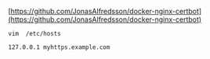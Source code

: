 
[https://github.com/JonasAlfredsson/docker-nginx-certbot](https://github.com/JonasAlfredsson/docker-nginx-certbot)

```shell
vim  /etc/hosts

127.0.0.1 myhttps.example.com
```